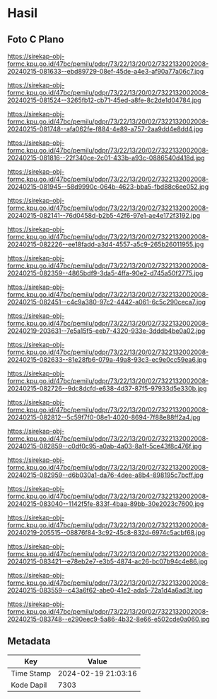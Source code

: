 # Hasil

## Foto C Plano

https://sirekap-obj-formc.kpu.go.id/47bc/pemilu/pdpr/73/22/13/20/02/7322132002008-20240215-081633--ebd89729-08ef-45de-a4e3-af90a77a06c7.jpg

https://sirekap-obj-formc.kpu.go.id/47bc/pemilu/pdpr/73/22/13/20/02/7322132002008-20240215-081524--3265fb12-cb71-45ed-a8fe-8c2de1d04784.jpg

https://sirekap-obj-formc.kpu.go.id/47bc/pemilu/pdpr/73/22/13/20/02/7322132002008-20240215-081748--afa062fe-f884-4e89-a757-2aa9dd4e8dd4.jpg

https://sirekap-obj-formc.kpu.go.id/47bc/pemilu/pdpr/73/22/13/20/02/7322132002008-20240215-081816--22f340ce-2c01-433b-a93c-0886540d418d.jpg

https://sirekap-obj-formc.kpu.go.id/47bc/pemilu/pdpr/73/22/13/20/02/7322132002008-20240215-081945--58d9990c-064b-4623-bba5-fbd88c6ee052.jpg

https://sirekap-obj-formc.kpu.go.id/47bc/pemilu/pdpr/73/22/13/20/02/7322132002008-20240215-082141--76d0458d-b2b5-42f6-97e1-ae4e172f3192.jpg

https://sirekap-obj-formc.kpu.go.id/47bc/pemilu/pdpr/73/22/13/20/02/7322132002008-20240215-082226--ee18fadd-a3d4-4557-a5c9-265b26011955.jpg

https://sirekap-obj-formc.kpu.go.id/47bc/pemilu/pdpr/73/22/13/20/02/7322132002008-20240215-082359--4865bdf9-3da5-4ffa-90e2-d745a50f2775.jpg

https://sirekap-obj-formc.kpu.go.id/47bc/pemilu/pdpr/73/22/13/20/02/7322132002008-20240215-082451--c4c9a380-97c2-4442-a061-6c5c290ceca7.jpg

https://sirekap-obj-formc.kpu.go.id/47bc/pemilu/pdpr/73/22/13/20/02/7322132002008-20240219-203631--7e5a15f5-eeb7-4320-933e-3dddb4be0a02.jpg

https://sirekap-obj-formc.kpu.go.id/47bc/pemilu/pdpr/73/22/13/20/02/7322132002008-20240215-082633--81e28fb6-079a-49a8-93c3-ec9e0cc59ea6.jpg

https://sirekap-obj-formc.kpu.go.id/47bc/pemilu/pdpr/73/22/13/20/02/7322132002008-20240215-082726--9dc8dcfd-e638-4d37-87f5-97933d5e330b.jpg

https://sirekap-obj-formc.kpu.go.id/47bc/pemilu/pdpr/73/22/13/20/02/7322132002008-20240215-082812--5c59f7f0-08e1-4020-8694-7f88e88ff2a4.jpg

https://sirekap-obj-formc.kpu.go.id/47bc/pemilu/pdpr/73/22/13/20/02/7322132002008-20240215-082859--c0df0c95-a0ab-4a03-8a1f-5ce43f8c476f.jpg

https://sirekap-obj-formc.kpu.go.id/47bc/pemilu/pdpr/73/22/13/20/02/7322132002008-20240215-082959--d6b030a1-da76-4dee-a8b4-898195c7bcff.jpg

https://sirekap-obj-formc.kpu.go.id/47bc/pemilu/pdpr/73/22/13/20/02/7322132002008-20240215-083040--1142f5fe-833f-4baa-89bb-30e2023c7600.jpg

https://sirekap-obj-formc.kpu.go.id/47bc/pemilu/pdpr/73/22/13/20/02/7322132002008-20240219-205515--08876f84-3c92-45c8-832d-6974c5acbf68.jpg

https://sirekap-obj-formc.kpu.go.id/47bc/pemilu/pdpr/73/22/13/20/02/7322132002008-20240215-083421--e78eb2e7-e3b5-4874-ac26-bc07b94c4e86.jpg

https://sirekap-obj-formc.kpu.go.id/47bc/pemilu/pdpr/73/22/13/20/02/7322132002008-20240215-083559--c43a6f62-abe0-41e2-ada5-72a1d4a6ad3f.jpg

https://sirekap-obj-formc.kpu.go.id/47bc/pemilu/pdpr/73/22/13/20/02/7322132002008-20240215-083748--e290eec9-5a86-4b32-8e66-e502cde0a060.jpg


## Metadata

| Key        | Value               |
| ---------- | ------------------- |
| Time Stamp | 2024-02-19 21:03:16 |
| Kode Dapil | 7303                |



